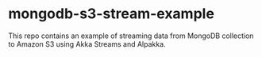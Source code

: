 # mongodb-s3-stream-example
This repo contains an example of streaming data from MongoDB collection to Amazon S3 using Akka Streams and Alpakka.
